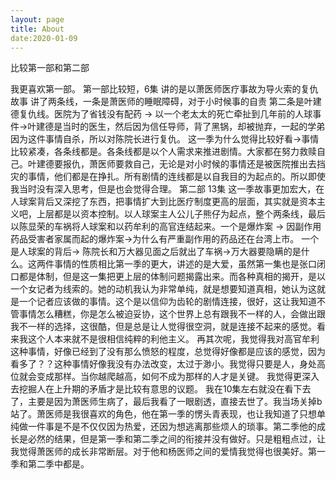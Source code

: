 ```yaml
---
layout: page
title: About
date:2020-01-09
---
```


比较第一部和第二部

我更喜欢第一部。 
第一部比较短，6集
讲的是以萧医师医疗事故为导火索的复仇故事
讲了两条线，一条是萧医师的睡眠障碍，对于小时候事的自责
第二条是叶建德复仇线。医院为了省钱没有配药 -> 以一个老太太的死亡牵扯到几年前的人球事件->叶建德是当时的医生，然后因为信任导师，背了黑锅，却被抛弃，一起的学弟因为这件事情自杀，所以对陈院长进行复仇。
这一季为什么觉得比较好看->事情比较紧凑，各条线都是。各条线都是以个人需求来推进剧情。大家都在努力救赎自己。叶建德要报仇，萧医师要救自己，无论是对小时候的事情还是被医院推出去挡灾的事情，他们都是在挣扎。所有剧情的连线都是以自我目的为起点的。所以即使我当时没有深入思考，但是也会觉得合理。
第二部 13集
这一季故事更加宏大，在人球案背后又深挖了东西，把事情扩大到比医疗制度更高的层面，其实就是资本主义吧，上层都是以资本控制。以人球案主人公儿子熊仔为起点，整个两条线，最后以陈显荣的车祸将人球案和以药牟利的高官连结起来。一个是爆炸案 -> 因副作用药品受害者家属而起的爆炸案->为什么有严重副作用的药品还在台湾上市。 一个是人球案的背后-> 陈院长和万大器见面之后就出了车祸->万大器要隐瞒的是什么。这两件事情的性质相比第一季的更大，讲述的是大爱，虽然第一集也是张口闭口都是体制，但是这一集把更上层的体制问题揭露出来。而各种真相的揭开，是以一个女记者为线索的。她的动机我认为非常单纯，就是想要知道真相，她认为这就是一个记者应该做的事情。这个是以信仰为齿轮的剧情连接，很好，这让我知道不管事情怎么糟糕，你是怎么被迫妥协，这个世界上总有跟我不一样的人，会做出跟我不一样的选择，这很酷，但是总是让人觉得很空洞，就是连接不起来的感觉。看来我这个人本来就不是很相信纯粹的利他主义。
再其次呢，我觉得我对高官牟利这种事情，好像已经到了没有那么愤怒的程度，总觉得好像都是应该的感觉，因为看多了？？这种事情好像我没有办法改变，太过于渺小。我觉得只要是人，身处高位就会变成那样。当你越爬越高，如何不成为那样的人才是关键。
我觉得更深入去挖掘人在上升期的矛盾才是比较有意思的议题。
我在10集左右就没在看下去了，主要是因为萧医师生病了，最后我看了一眼剧透，直接去世了。我当场关掉b站了。萧医师是我很喜欢的角色，他在第一季的愣头青表现，也让我知道了只想单纯做一件事是不是不仅仅因为热爱，还因为想逃离那些烦人的琐事。第二季他的成长是必然的结果，但是第一季和第二季之间的衔接并没有做好。只是粗粗点过，让我觉得萧医师的成长非常断层。对于他和杨医师之间的爱情我觉得也很美好。第一季和第二季中都是。